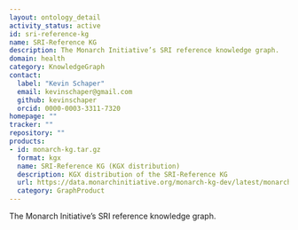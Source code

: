 ```yaml
---
layout: ontology_detail
activity_status: active
id: sri-reference-kg
name: SRI-Reference KG
description: The Monarch Initiative’s SRI reference knowledge graph.
domain: health
category: KnowledgeGraph
contact:
  label: "Kevin Schaper"
  email: kevinschaper@gmail.com
  github: kevinschaper
  orcid: 0000-0003-3311-7320
homepage: ""
tracker: ""
repository: ""
products:
- id: monarch-kg.tar.gz
  format: kgx
  name: SRI-Reference KG (KGX distribution)
  description: KGX distribution of the SRI-Reference KG
  url: https://data.monarchinitiative.org/monarch-kg-dev/latest/monarch-kg.tar.gz
  category: GraphProduct
---
```


The Monarch Initiative’s SRI reference knowledge graph.
